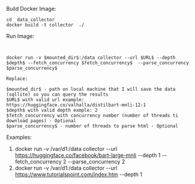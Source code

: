 

Build Docker Image:

```
cd  data_collector
docker build -t collector  ./

```

Run Image:

```


docker run -v $mounted_dir$:/data collector --url $URL$ --depth $depth$ --fetch_concurrency $fetch_concurrency$  --parse_concurrency $parse_concurrency$

Replace: 

$mounted_dir$ - path on local machine that I will save the data (sqllite) so you can query the results
$URL$ with valid url example: https://huggingface.co/valhalla/distilbart-mnli-12-1
$depth$ with valid depth exmple: 2
$fetch_concurrency with concurrency number (number of threads ti download pages) - Optional
$parse_concurrency$ - number of threads to parse html - Optional 

```

Examples:

1. docker run -v /var/d1:/data collector --url https://huggingface.co/facebook/bart-large-mnli --depth 1 --fetch_concurrency 2  --parse_concurrency 2
2. docker run -v /var/d1:/data collector --url https://www.tutorialspoint.com/index.htm --depth 1



